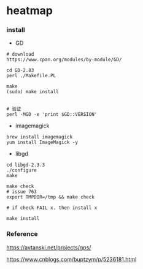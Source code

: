 # heatmap

### install

- GD 

```
# download
https://www.cpan.org/modules/by-module/GD/

cd GD-2.83
perl ./Makefile.PL

make
(sudo) make install


# 验证
perl -MGD -e 'print $GD::VERSION'
```


- imagemagick

```
brew install imagemagick
yum install ImageMagick -y
```

- libgd

```
cd libgd-2.3.3
./configure
make

make check 
# issue 763
export TMPDIR=/tmp && make check

# if check FAIL x. then install x

make install
```

### Reference

https://avtanski.net/projects/gps/

https://www.cnblogs.com/buptzym/p/5236181.html